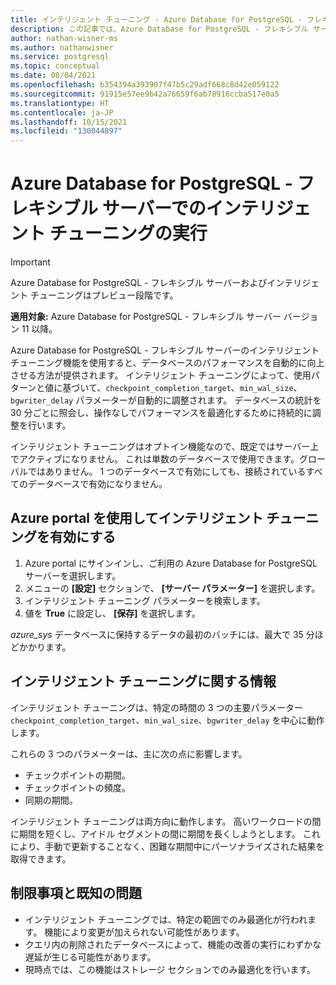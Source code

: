 ```yaml
---
title: インテリジェント チューニング - Azure Database for PostgreSQL - フレキシブル サーバー
description: この記事では、Azure Database for PostgreSQL - フレキシブル サーバーのインテリジェント チューニングの機能について説明します。
author: nathan-wisner-ms
ms.author: nathanwisner
ms.service: postgresql
ms.topic: conceptual
ms.date: 08/04/2021
ms.openlocfilehash: b354394a393907f47b5c29adf668c8d42e059122
ms.sourcegitcommit: 91915e57ee9b42a76659f6ab78916ccba517e0a5
ms.translationtype: HT
ms.contentlocale: ja-JP
ms.lasthandoff: 10/15/2021
ms.locfileid: "130044897"
---
```

# <a name="perform-intelligent-tuning-in-azure-database-for-postgresql---flexible-server"></a>Azure Database for PostgreSQL - フレキシブル サーバーでのインテリジェント チューニングの実行

> [!IMPORTANT]
> Azure Database for PostgreSQL - フレキシブル サーバーおよびインテリジェント チューニングはプレビュー段階です。

**適用対象:** Azure Database for PostgreSQL - フレキシブル サーバー バージョン 11 以降。

Azure Database for PostgreSQL - フレキシブル サーバーのインテリジェント チューニング機能を使用すると、データベースのパフォーマンスを自動的に向上させる方法が提供されます。 インテリジェント チューニングによって、使用パターンと値に基づいて、`checkpoint_completion_target`、`min_wal_size`、`bgwriter_delay` パラメーターが自動的に調整されます。 データベースの統計を 30 分ごとに照会し、操作なしでパフォーマンスを最適化するために持続的に調整を行います。

インテリジェント チューニングはオプトイン機能なので、既定ではサーバー上でアクティブになりません。 これは単数のデータベースで使用できます。グローバルではありません。 1 つのデータベースで有効にしても、接続されているすべてのデータベースで有効になりません。

## <a name="enable-intelligent-tuning-by-using-the-azure-portal"></a>Azure portal を使用してインテリジェント チューニングを有効にする

1. Azure portal にサインインし、ご利用の Azure Database for PostgreSQL サーバーを選択します。
2. メニューの **[設定]** セクションで、 **[サーバー パラメーター]** を選択します。
3. インテリジェント チューニング パラメーターを検索します。
4. 値を **True** に設定し、 **[保存]** を選択します。

*azure_sys* データベースに保持するデータの最初のバッチには、最大で 35 分ほどかかります。

## <a name="information-about-intelligent-tuning"></a>インテリジェント チューニングに関する情報

インテリジェント チューニングは、特定の時間の 3 つの主要パラメーター `checkpoint_completion_target`、`min_wal_size`、`bgwriter_delay` を中心に動作します。

これらの 3 つのパラメーターは、主に次の点に影響します。 

* チェックポイントの期間。
* チェックポイントの頻度。
* 同期の期間。

インテリジェント チューニングは両方向に動作します。 高いワークロードの間に期間を短くし、アイドル セグメントの間に期間を長くしようとします。 これにより、手動で更新することなく、困難な期間中にパーソナライズされた結果を取得できます。

## <a name="limitations-and-known-issues"></a>制限事項と既知の問題

* インテリジェント チューニングでは、特定の範囲でのみ最適化が行われます。 機能により変更が加えられない可能性があります。
* クエリ内の削除されたデータベースによって、機能の改善の実行にわずかな遅延が生じる可能性があります。
* 現時点では、この機能はストレージ セクションでのみ最適化を行います。
